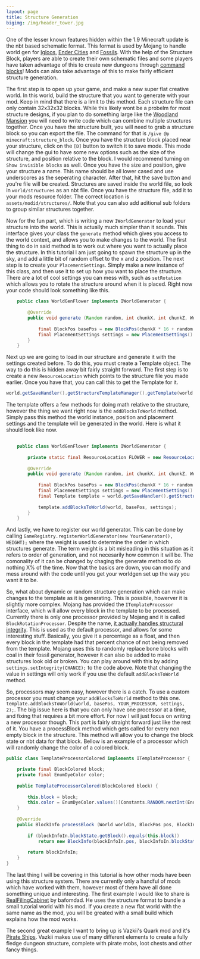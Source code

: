 ```yaml
---
layout: page
title: Structure Generation
bigimg: /img/header_tower.jpg
---
```


One of the lesser known features hidden within the 1.9 Minecraft update is the nbt based schematic format. This format is used by Mojang to handle world gen for [Igloos](http://minecraft.gamepedia.com/Igloo), [Ender Cities](http://minecraft.gamepedia.com/End_city) and [Fossils](http://minecraft.gamepedia.com/Generated_structures#Fossil). With the help of the Structure Block, players are able to create their own schematic files and some players have taken advantage of this to create new dungeons through [command blocks](https://www.youtube.com/watch?v=2UmPDfeqlDY)! Mods can also take advantage of this to make fairly efficient structure generation. 

The first step is to open up your game, and make a new super flat creative world. In this world, build the structure that you want to generate with your mod. Keep in mind that there is a limit to this method. Each structure file can only contain 32x32x32 blocks. While this likely wont be a probelm for most structure designs, if you plan to do something large like the [Woodland Mansion](http://minecraft.gamepedia.com/Woodland_mansion) you will need to write code which can combine multiple structures together. Once you have the structure built, you will need to grab a structure block so you can export the file. The command for that is `/give @p minecraft:structure_block`. Once you have the structure block placed near your structure, click on the `[D]` button to switch it to save mode. This mode will change the gui to have some new options such as the size of the structure, and position relative to the block. I would recommend turning on `Show invisible blocks` as well. Once you have the size and position, give your structure a name. This name should be all lower cased and use underscores as the seperating character. After that, hit the save button and you're file will be created. Structures are saved inside the world file, so look in `world/structures` as an nbt file. Once you have the structure file, add it to your mods resource folder. The correct location is `assets/modid/structures/`. Note that you can also add aditional sub folders to group similar structures together. 

Now for the fun part, which is writing a new `IWorldGenerator` to load your structure into the world. This is actually much simpler than it sounds. This interface gives your class the `generate` method which gives you access to the world context, and allows you to make changes to the world. The first thing to do in said method is to work out where you want to actually place the structure. In this tutorial I am just going to spawn the structure up in the sky, and add a little bit of random offset to the x and z position. The next step is to create your `PlacementSettings`. Simply make a new instance of this class, and then use it to set up how you want to place the structure. There are a lot of cool settings you can mess with, such as `setRotation` which allows you to rotate the structure around when it is placed. Right now your code should look something like this.

```java
    public class WorldGenFlower implements IWorldGenerator {
        
        @Override
        public void generate (Random random, int chunkX, int chunkZ, World world, IChunkGenerator chunkGenerator, IChunkProvider chunkProvider) {
            
            final BlockPos basePos = new BlockPos(chunkX * 16 + random.nextInt(16), 100, chunkZ * 16 + random.nextInt(16));
            final PlacementSettings settings = new PlacementSettings().setRotation(Rotation.NONE);
        }
    }

```

Next up we are going to load in our structure and generate it with the settings created before. To do this, you must create a Template object. The way to do this is hidden away bit fairly straight forward. The first step is to create a new `ResourceLocation` which points to the structure file you made earlier. Once you have that, you can call this to get the Template for it. 

```java
world.getSaveHandler().getStructureTemplateManager().getTemplate(world.getMinecraftServer(), RESOURCE_LOCATION_HERE);
```

The template offers a few methods for doing math relative to the structure, however the thing we want right now is the `addBlocksToWorld` method. Simply pass this method the world instance, position and placement settings and the template will be generated in the world. Here is what it should look like now. 

```java
    
    public class WorldGenFlower implements IWorldGenerator {
        
        private static final ResourceLocation FLOWER = new ResourceLocation("libtest:flower");
        
        @Override
        public void generate (Random random, int chunkX, int chunkZ, World world, IChunkGenerator chunkGenerator, IChunkProvider chunkProvider) {
            
            final BlockPos basePos = new BlockPos(chunkX * 16 + random.nextInt(16), 100, chunkZ * 16 + random.nextInt(16));
            final PlacementSettings settings = new PlacementSettings().setRotation(Rotation.NONE);
            final Template template = world.getSaveHandler().getStructureTemplateManager().getTemplate(world.getMinecraftServer(), FLOWER);
            
            template.addBlocksToWorld(world, basePos, settings);
        }
    }
```

And lastly, we have to register our world generator. This can be done by calling `GameRegistry.registerWorldGenerator(new YourGenerator(), WEIGHT);` where the weight is used to determine the order in which structures generate. The term weight is a bit misleading in this situation as it refers to order of generation, and not necesarily how common it will be. The comonality of it can be changed by chaging the generate method to do nothing X% of the time. Now that the basics are down, you can modify and mess around with the code until you get your worldgen set up the way you want it to be. 

So, what about dynamic or random structure generation which can make changes to the template as it is generating. This is possible, howerver it is slightly more complex. Mojang has provided the `ITemplateProcessor` interface, which will allow every block in the template to be processed. Currently there is only one processor provided by Mojang and it is called `BlockRotationProcessor`. Despite the name, [it actually handles structural integrity](https://github.com/ModCoderPack/MCPBot-Issues/issues/323). This is used as the default processor, and allows for some interesting stuff. Basically, you give it a percentage as a float, and then every block in the template had that percent chance of not being removed from the template. Mojang uses this to randomly replace bone blocks with coal in their fossil generator, however it can also be added to make structures look old or broken. You can play around with this by adding `settings.setIntegrity(CHANCE);` to the code above. Note that changing the value in settings will only work if you use the default `addBlocksToWorld` method. 

So, processors may seem easy, however there is a catch. To use a custom processor you must change your `addBlocksToWorld` method to this one. `template.addBlocksToWorld(world, basePos, YOUR_PROCESSOR, settings, 2);`. The big issue here is that you can only have one processor at a time, and fixing that requires a bit more effort. For now I will just focus on writing a new processor though. This part is fairly straight forward just like the rest of it. You have a processBlock method which gets called for every non empty block in the structure. This method will allow you to change the block state or nbt data for that block. Bellow is an example of a processor which will randomly change the color of a colored block.

```java
public class TemplateProcessorColored implements ITemplateProcessor {

    private final BlockColored block;
    private final EnumDyeColor color;
    
    public TemplateProcessorColored(BlockColored block) {
        
        this.block = block;
        this.color = EnumDyeColor.values()[Constants.RANDOM.nextInt(EnumDyeColor.values().length)];
    }
    
    @Override
    public BlockInfo processBlock (World worldIn, BlockPos pos, BlockInfo blockInfoIn) {
        
        if (blockInfoIn.blockState.getBlock().equals(this.block))
            return new BlockInfo(blockInfoIn.pos, blockInfoIn.blockState.withProperty(BlockColored.COLOR, this.color), blockInfoIn.tileentityData);        
       
        return blockInfoIn;
    }
}
```

The last thing I will be covering in this tutorial is how other mods have been using this structure system. There are currently only a handful of mods which have worked with them, however most of them have all done something unique and interesting. The first example I would like to share is [RealFilingCabinet](https://github.com/bafomdad/realfilingcabinet/blob/f1254b80da17334e2abb85faa1389e18471f9f28/com/bafomdad/realfilingcabinet/world/TutorialGenerator.java) by bafomdad. He uses the structure format to bundle a small tutorial world with his mod. If you create a new flat world with the same name as the mod, you will be greated with a small build which explains how the mod works. 

The second great example I want to bring up is Vazkii's Quark mod and it's [Pirate Ships](https://github.com/Vazkii/Quark/blob/master/src/main/java/vazkii/quark/world/world/PirateShipGenerator.java). Vazkii makes use of many different elements to create a fully fledge dungeon structure, complete with pirate mobs, loot chests and other fancy things. 
